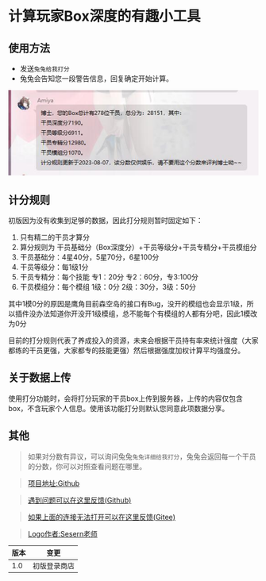 # 计算玩家Box深度的有趣小工具

## 使用方法

- 发送`兔兔给我打分`
- 兔兔会告知您一段警告信息，回复确定开始计算。

![兔兔给我打分](https://raw.githubusercontent.com/hsyhhssyy/amiyabot-arknights-hsyhhssyy-player-rating/master/example.jpg)

## 计分规则    
初版因为没有收集到足够的数据，因此打分规则暂时固定如下：

1. 只有精二的干员才算分
2. 算分规则为 干员基础分（Box深度分）+干员等级分+干员专精分+干员模组分
3. 干员基础分：4星40分，5星70分，6星100分
4. 干员等级分：每1级1分
5. 干员专精分：每个技能 专1：20分 专2：60分，专3:100分
6. 干员模组分：每个模组 1级：0分 2级：30分，3级：50分

其中1模0分的原因是鹰角目前森空岛的接口有Bug，没开的模组也会显示1级，所以插件没办法知道你开没开1级模组，总不能每个有模组的人都有分吧，因此1模改为0分

目前的打分规则代表了养成投入的资源，未来会根据干员持有率来统计强度（大家都练的干员更强，大家都专的技能更强）然后根据强度加权计算平均强度分。

## 关于数据上传

使用打分功能时，会将打分玩家的干员box上传到服务器，上传的内容仅包含box，不含玩家个人信息。使用该功能打分则默认您同意此项数据分享。

## 其他

> 如果对分数有异议，可以询问兔兔`兔兔详细给我打分`，兔兔会返回每一个干员的分数，你可以对照查看问题在哪里。

> [项目地址:Github](https://github.com/hsyhhssyy/amiyabot-arknights-hsyhhssyy-player-rating/)

> [遇到问题可以在这里反馈(Github)](https://github.com/hsyhhssyy/amiyabot-arknights-hsyhhssyy-player-rating/issues/new/)

> [如果上面的连接无法打开可以在这里反馈(Gitee)](https://gitee.com/hsyhhssyy/amiyabot-plugin-bug-report/issues/new)

> [Logo作者:Sesern老师](https://space.bilibili.com/305550122)

|  版本   | 变更  |
|  ----  | ----  |
| 1.0  | 初版登录商店 |